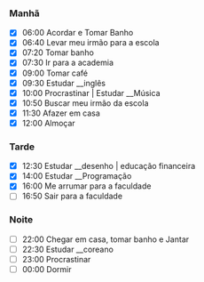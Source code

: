 ### Manhã

- [x] 06:00 Acordar e Tomar Banho
- [x] 06:40 Levar meu irmão para a escola
- [x] 07:20 Tomar banho
- [x] 07:30 Ir para a academia
- [x] 09:00 Tomar café
- [x] 09:30 Estudar __inglês
- [x] 10:00 Procrastinar | Estudar __Música
- [x] 10:50 Buscar meu irmão da escola
- [x] 11:30 Afazer em casa
- [x] 12:00 Almoçar
### Tarde

- [x] 12:30 Estudar __desenho | educação financeira
- [x] 14:00 Estudar __Programação
- [x] 16:00 Me arrumar para a faculdade
- [ ] 16:50 Sair para a faculdade
### Noite

- [ ] 22:00 Chegar em casa, tomar banho e Jantar
- [ ] 22:30 Estudar __coreano
- [ ] 23:00 Procrastinar
- [ ] 00:00 Dormir
